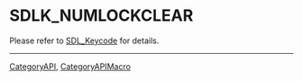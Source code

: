 # SDLK_NUMLOCKCLEAR

Please refer to [SDL_Keycode](SDL_Keycode) for details.

----
[CategoryAPI](CategoryAPI), [CategoryAPIMacro](CategoryAPIMacro)

